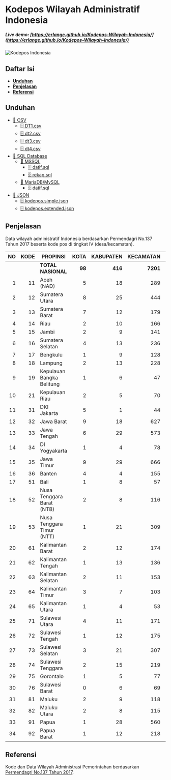 ﻿# Kodepos Wilayah Administratif Indonesia

##### Live demo: [https://erlange.github.io/Kodepos-Wilayah-Indonesia/](https://erlange.github.io/Kodepos-Wilayah-Indonesia/)

![Kodepos Indonesia](https://raw.githubusercontent.com/erlange/Kodepos-Wilayah-Indonesia/master/img/kodepos.png)

## Daftar Isi
* [**Unduhan**](#Unduhan)
* [**Penjelasan**](#Penjelasan)
* [**Referensi**](#Referensi)


## Unduhan
* [📁 CSV](https://github.com/erlange/Kodepos-Wilayah-Indonesia/tree/master/csv)
  * [🗄 DT1.csv](https://raw.githubusercontent.com/erlange/Kodepos-Wilayah-Indonesia/master/csv/DT1.csv)
  * [🗄 dt2.csv](https://raw.githubusercontent.com/erlange/Kodepos-Wilayah-Indonesia/master/csv/dt2.csv)
  * [🗄 dt3.csv](https://raw.githubusercontent.com/erlange/Kodepos-Wilayah-Indonesia/master/csv/dt3.csv)
  * [🗄 dt4.csv](https://raw.githubusercontent.com/erlange/Kodepos-Wilayah-Indonesia/master/csv/dt4.csv)
* [📁 SQL Database](https://github.com/erlange/Kodepos-Wilayah-Indonesia/tree/master/db)
  * [📁 MSSQL](https://github.com/erlange/Kodepos-Wilayah-Indonesia/tree/master/db/MSSQL)
    * [🗄 datif.sql](https://raw.githubusercontent.com/erlange/Kodepos-Wilayah-Indonesia/master/db/MSSQL/datif.sql)
    * [🗄 rekap.sql](https://raw.githubusercontent.com/erlange/Kodepos-Wilayah-Indonesia/master/db/MSSQL/rekap.sql)
  * [📁 MariaDB/MySQL](https://github.com/erlange/Kodepos-Wilayah-Indonesia/tree/master/db/MariaDB)
    * [🗄 datif.sql](https://raw.githubusercontent.com/erlange/Kodepos-Wilayah-Indonesia/master/db/MariaDB/datif.sql)
* [📁 JSON](https://github.com/erlange/Kodepos-Wilayah-Indonesia/tree/master/json)
    * [🗄 kodepos.simple.json](https://raw.githubusercontent.com/erlange/Kodepos-Wilayah-Indonesia/master/json/kodepos.simple.json)
    * [🗄 kodepos.extended.json](https://raw.githubusercontent.com/erlange/Kodepos-Wilayah-Indonesia/master/json/kodepos.extended.json)

## Penjelasan
Data wilayah administratif Indonesia berdasarkan Permendagri No.137 Tahun 2017 beserta kode pos di tingkat IV (desa/kecamatan).

| **NO** | **KODE** | **PROPINSI**                  | **KOTA** | **KABUPATEN** | **KECAMATAN** | **DESA/KELURAHAN** |
|---:|-----:|---------------------------|-----:|----------:|----------:|----------:|
|    |      |        **TOTAL NASIONAL** |   **98** |       **416** |      **7201** |     **83436** |
| 1  | 11   | Aceh (NAD)                |    5 |        18 |       289 |      6497 |
| 2  | 12   | Sumatera Utara            |    8 |        25 |       444 |      6110 |
| 3  | 13   | Sumatera Barat            |    7 |        12 |       179 |      1158 |
| 4  | 14   | Riau                      |    2 |        10 |       166 |      1859 |
| 5  | 15   | Jambi                     |    2 |         9 |       141 |      1562 |
| 6  | 16   | Sumatera Selatan          |    4 |        13 |       236 |      3239 |
| 7  | 17   | Bengkulu                  |    1 |         9 |       128 |      1513 |
| 8  | 18   | Lampung                   |    2 |        13 |       228 |      2640 |
| 9  | 19   | Kepulauan Bangka Belitung |    1 |         6 |        47 |       391 |
| 10 | 21   | Kepulauan Riau            |    2 |         5 |        70 |       416 |
| 11 | 31   | DKI Jakarta               |    5 |         1 |        44 |       267 |
| 12 | 32   | Jawa Barat                |    9 |        18 |       627 |      5957 |
| 13 | 33   | Jawa Tengah               |    6 |        29 |       573 |      8559 |
| 14 | 34   | DI Yogyakarta             |    1 |         4 |        78 |       438 |
| 15 | 35   | Jawa Timur                |    9 |        29 |       666 |      8501 |
| 16 | 36   | Banten                    |    4 |         4 |       155 |      1551 |
| 17 | 51   | Bali                      |    1 |         8 |        57 |       716 |
| 18 | 52   | Nusa Tenggara Barat (NTB) |    2 |         8 |       116 |      1137 |
| 19 | 53   | Nusa Tenggara Timur (NTT) |    1 |        21 |       309 |      3353 |
| 20 | 61   | Kalimantan Barat          |    2 |        12 |       174 |      2130 |
| 21 | 62   | Kalimantan Tengah         |    1 |        13 |       136 |      1571 |
| 22 | 63   | Kalimantan Selatan        |    2 |        11 |       153 |      2008 |
| 23 | 64   | Kalimantan Timur          |    3 |         7 |       103 |      1038 |
| 24 | 65   | Kalimantan Utara          |    1 |         4 |        53 |       482 |
| 25 | 71   | Sulawesi Utara            |    4 |        11 |       171 |      1839 |
| 26 | 72   | Sulawesi Tengah           |    1 |        12 |       175 |      2017 |
| 27 | 73   | Sulawesi Selatan          |    3 |        21 |       307 |      3047 |
| 28 | 74   | Sulawesi Tenggara         |    2 |        15 |       219 |      2292 |
| 29 | 75   | Gorontalo                 |    1 |         5 |        77 |       729 |
| 30 | 76   | Sulawesi Barat            |    0 |         6 |        69 |       648 |
| 31 | 81   | Maluku                    |    2 |         9 |       118 |      1233 |
| 32 | 82   | Maluku Utara              |    2 |         8 |       115 |      1180 |
| 33 | 91   | Papua                     |    1 |        28 |       560 |      5521 |
| 34 | 92   | Papua Barat               |    1 |        12 |       218 |      1837 |


## Referensi

Kode dan Data Wilayah Administrasi Pemerintahan berdasarkan [Permendagri No.137 Tahun 2017](https://www.kemendagri.go.id/page/read/40/permendagri-no137-tahun-2017).